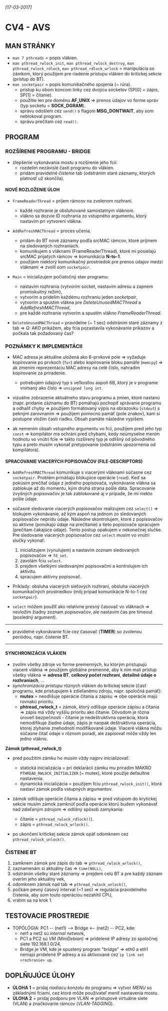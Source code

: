 _[17-03-2017]_

# CV4 - AVS

## MAN STRÁNKY

- `man 7 pthreads` = popis vlákien.
- `man pthread_rwlock_init`, `man pthread_rwlock_destroy`, `man pthread_rwlock_rdlock`, `man pthread_rdlock_wrlock` = manipulácia so zámkom, ktorý použijem pre riadenie prístupu vlákien do kritickej sekcie (prístup do BT).
- `man socketpair` = popis komunikačného spojenia (~ rúra).
    - prístup ku obom koncom linky cez dvojicu socketov (SP[0] = zápis, SP[1] = čítanie).
    - použitie len pre doménu __AF_UNIX__ => prenos údajov vo forme správ (typ socketu = __SOCK_DGRAM__). 
    - správu odošlem cez `send()` s flagom **MSG_DONTWAIT**, aby som neblokoval program.
    - správu prečítam cez `read()`.

## PROGRAM

### ROZŠÍRENIE PROGRAMU - BRIDGE

- zlepšenie vykonávania _mostu_ a rozšírenie jeho fcií:
    - rozdelím nezávislé časti programu do vlákien.
    - pridám pravidelné _čistenie_ tab (odstránim staré záznamy, ktorých platnosť už skončila). 

#### NOVÉ ROZLOŽENIE ÚLOH

- `FrameReaderThread` = príjem rámcov na zvolenom rozhraní.
    - každé rozhranie je obsluhované samostatným vláknom.
    - vlákno sa dozvie ID rozhrania zo vstupného argumentu, ktorý nastavím pri vytvorení vlákna.

- `AddRefreshMACThread` = proces učenia.
    - pridám do BT nové záznamy podľa srcMAC rámcov, ktoré príjmem na sledovaných rozhraniach.
    - komunikujem s vláknami (FrameReaderThread), ktoré mi posielajú srcMAC prijatých rámcov => komunikácia __N-to-1__.
    - použijem niektorý komunikačný prostriedok pre prenos údajov medzi vláknami => zvolil som `socketpair`.
 
- `Main` = inicializujem počiatočný stav programu:
    - nastavím rozhrania (vytvorím socket, nastavím adresu a zapnem promiskuitný režim),
    - vytvorím a pridelím každému rozhraniu jeden _socketpair_,
    - vytvorím a spustím vlákna pre _DeleteUnusedMACThread_ a _AddRefreshMACThread_,
    - pre každé rozhranie vytvorím a spustím vlákno _FrameReaderThread_.

- `DeleteUnusedMACThread` = pravidelne (~ 1 sec) odstránim staré záznamy z tab => _Q:_ AKO prikážem, aby fcia pozastavila vykonávanie príkazov a počkala tak požadovaný čas?

### POZNÁMKY K IMPLEMENTÁCII

- MAC adresa je aktuálne uložená ako 6-prvkové pole => vyžaduje kopírovanie po prvkoch (`for`) alebo kopírovanie bloku pamäťe (`memcpy`) => ak zmením reprezentáciu MAC adresy na celé číslo, nahradím kopírovanie za priradenie.
    - potrebujem údajový typ s veľkosťou aspoň 6B, ktorý je v programe vnímaný ako číslo => `unsigned long int`.   

- vizuálne zobrazenie aktuálneho stavu programu a zmien, ktoré nastanú (napr. pridanie záznamu do BT) pomáhajú pochopiť správanie programu a odhaliť chyby => použijem formátovaný výpis na obrazovku (`stdout`) s pekným zarovnaním => použijem pomocnú pamäť (pole znakov), kam si postupne vložím časti riadku. Obsah pamäte následne vypíšem.    
 
- ak nemením obsah vstupného argumentu vo fcii, použijem pred jeho typ `const` => kompilátor ma ochráni pred chybami, kedy neúmyselne mením hodnotu vo vnútri fcie => takto rozšírený typ je odlišný od pôvodného typu a preto musím vykonať pretypovanie (odstránim upozornenia od kompilátora). 

#### SPRACOVANIE VIACERÝCH POPISOVAČOV (FILE-DESCRIPTORS)

- `AddRefreshMACThread` komunikuje s viacerými vláknami súčasne cez `socketpair`. Problém prinášajú blokujúce operácie (`read`). Keď sa pokúsim prečítať údaje z jedného popisovača, vykonávanie vlákna sa zablokuje až do momentu, kým druhá strana pošle dáta. Spracovanie zvyšných popisovačov je tak zablokované aj v prípade, že mi niekto pošle údaje.  

- súčasné sledovanie viacerých popisovačov realizujem cez `select()` => blokujem vykonávanie, až kým aspoň na jednom zo sledovaných popisovačov neprídu údaje. Následne skontrolujem, ktoré z popisovačov sú aktívne (ponúkajú údaje na prečítanie) a tieto popisovače spracujem (prečítam čakajúce údaje). Tento postup opakujem v nekonečnej slučke. Pre sledovanie viacerých popisovačov cez `select` musím vo vnútri slučky vykonať:

    1. inicializujem (vynulujem) a nastavím zoznam sledovaných popisovačov => `fd_set`.
    2. zavolám fciu `select`.     
    3. prejdem všetkými sledovanými popisovačmi a kontrolujem ich aktivitu.
    4. spracujem aktívny popisovač.  

- Príklady: obsluha viacerých sieťových rozhraní, obsluha viacerých komunikačných prostriedkov (môj prípad komunikácie N-to-1 cez `socketpair`).  

- `select` môžem použiť ako relatívne presný časovač vo vláknach => nevložím žiadny zoznam popisovačov, ale nastavím čas pre timeout (posledný argument).

-----
- pravidelné vykonávanie fcie cez časovač (**TIMER**) so zvolenou periódou, napr. čistenie BT.

-----

#### SYNCHRONIZÁCIA VLÁKIEN

- zvolím všetky zdroje vo forme premenných, ku ktorým pristupujú viaceré vlákna => použijem globálne premenné, aby k nim mali prístup všetky vlákna => __adresa BT__, __celkový počet rozhraní__, __detailné údaje o rozhraniach__, ... 
- _synchronizácia prístupu_ rôznych vlákien do kritickej sekcie (časť programu, kde pristupujem k zdieľanému zdroju, napr. spoločná pamäť):
    -  **mutex** = neodlišuje operácie čítania a zápisu => obe operácie majú rovnakú prioritu.
    -  **phtread_rwlock_t** = zámok, ktorý odlišuje operácie zápisu a čítania => zápis má vždy vyššiu prioritu ako čítanie. Dôvodom je rôzna úroveň bezpečnosti - čítanie je nedeštruktívna operácia, ktorá nemodifikuje žiadne údaje, zápis je naopak deštruktívna operácia, ktorej zlyhanie znehodnotí modifikované údaje. Viaceré vlákna môžu súčasne čitať údaje v rôznom poradí, ale zapisovať môže vždy len jedno vlákno.

__Zámok (pthread_rwlock_t)__

- pred použitím zámku ho musím vždy najprv inicializovať:
    - statická inicializácia = pri deklarácii zámku mu priradím MAKRO `PTHREAD_RWLOCK_INITIALIZER` (~ mutex), ktoré použije defaultne nastavenia.
    - dynamická inicializácia = použijem fciu `pthread_rwlock_init()`, ktorá nastaví zámok podľa vstupných argumentov.

- zámok odlišuje operácie čitania a zápisu => pred vstupom do krytickej sekcie musím zámok zamknúť podľa operácie ktorú budem vykonávať nad zdieľaným zdrojom => odlišný spôsob zamykania:
    - čítanie = `pthread_rwlock_rdlock()`).
    - zápis = `pthread_rwlock_wrlock()`.
- po ukončení kritickej sekcie zámok opäť odomknem cez `pthread_rwlock_unlock()`.

### ČISTENIE BT

1. zamknem zámok pre zápis do tab => `pthread_rwlock_wrlock()`,
2. zaznamenám si aktuálny čas => `time(NULL)`,
3. odstránim všetky staré záznamy => prejdem celú BT a pre každý záznam overím jeho aktuálny vek,
4. odomknem zámok nad tab => `pthread_rwlock_unlock()`,
5. počkám pevný časový interval (~1 sec) => regulácia pravidelného čistenia, aby som touto operáciou nezahltil CPU,
6. vrátim sa na krok 1.

## TESTOVACIE PROSTREDIE

- TOPÓLÓGIA: PC1 -- (net1) --> Bridge <-- (net2) -- PC2, kde:
    - net1 a net2 sú _internal network_,
    - PC1 a PC2 sú _VM (MiniDebian)_ => pridelené IP adresy zo spoločnej siete 192.168.1.0/24,
    - Bridge je VM, kde je spustený program "bridge" => eth0 a eth1 nemajú pridelené IP adresy a sú aktivované cez `ip link set <rozhranie> up`.

## DOPLŇUJÚCE ÚLOHY 

- **ÚLOHA 1** = pridaj _riadiacu konzolu_ do programu => vytvor _MENU_ so základnými fciami, cez ktoré môže používateľ meniť nastavenia mostu.
- **ÚLOHA 2** = pridaj podporu pre VLAN => prístupové virtuálne siete (VLAN) a značkovanie rámcov (_VLAN-TAGGING_).
